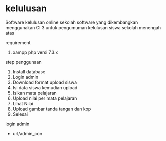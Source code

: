 # kelulusan
Software kelulusan online sekolah
software yang dikembangkan menggunakan CI 3 untuk pengumuman kelulusan siswa sekolah menengah atas

requirement
1. xampp php versi 7.3.x

step penggunaan
1. Install database
2. Login admin
3. Download format upload siswa
4. Isi data siswa kemudian upload
5. Isikan mata pelajaran
6. Upload nilai per mata pelajaran
7. Lihat Nilai
8. Upload gambar tanda tangan dan kop 
9. Selesai

login admin
- url/admin_con
